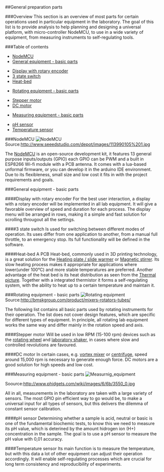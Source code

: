 ##General preparation parts

###Overview
This section is an overview of most parts for certain operations used in particular equipment in the laboratory. The goal of this list is to provide analysis to help planning and designing a universal platform, with micro-controller NodeMCU, to use in a wide variety of equipment, from measuring instruments to self-regulating tools.

###Table of contents

- [NodeMCU](#NodeMCU)
- [General equipment - basic parts](#General_parts)
 * [Display with rotary encoder](#Display)
 * [3 state switch](#Switch)
 * [Heat-bed](#Heat_bed)
- [Rotating equipment - basic parts](#Rotating_parts)
 * [Stepper motor](#Stepper)
 * [DC motor](#DC)
- [Measuring equipment - basic parts](#Measuring_parts)
 * [pH sensor](#PH)
 * [Temperature sensor](#temp)


###NodeMCU <a id="NodeMCU"></a>
![NodeMCU](http://www.seeedstudio.com/depot/images/113990105%201.jpg)
Source:http://www.seeedstudio.com/depot/images/113990105%201.jpg

The [NodeMCU](http://frightanic.com/iot/comparison-of-esp8266-nodemcu-development-boards/#v2) is an open-source development kit, it features 13 general purpose inputs/outputs (GPIO) each GPIO can be PWM and a built in ESP8266 Wi-fi module with a PCB antenna. It comes with a lua-based unformal firmware, or you can develop it in the arduino IDE environment. Due to its flexibleness, small size and low cost it fits in with the project requirements and goals.

###General equipment - basic parts <a id="General_parts"></a>

####Display with rotary encoder <a id="Display"></a>
For the best user interaction, a display with a rotary encoder will be implemented in all lab equipment. It will give a favorable overview of speed and duration for each process. The display menu will be arranged in rows, making it a simple and fast solution for scrolling througout all the settings.

####3 state switch <a id="Switch"></a>
Is used for switching between different modes of operation. Its uses differ from one application to another, from a manual full throttle, to an emergency stop. Its full functionality will be defined in the software.

####Heat-bed <a id="Heat_bed"></a>
A PCB Heat-bed, commonly used in 3D printing technology, is a great solution for the [Heating plate / slide warmer](https://github.com/symbiolab/bio-labware/blob/master/010_general_preparation.md#heat-plate) or [Magnetic stirrer](https://github.com/symbiolab/bio-labware/blob/master/010_general_preparation.md#Magnetic-stirrer). Its slow heating process makes it appropriate for applications where lower(under 100°C) and more stable temperatures are preferred. Another advantage of the heat bed is its heat distribution as seen from the [Thermal picture](http://blog.brixandersen.dk/wp-content/uploads/IR003957.jpg). Together with a integrated thermistor it forms a self-regulating system, with the ability to heat up to a certain temperature and maintain it.


###Rotating equipment - basic parts <a id="Rotating_parts"></a>
![Rotating equipment](https://cloud.githubusercontent.com/assets/17159617/14168954/5cd9aafc-f725-11e5-80ed-7af6616375b1.jpg)
Source:http://bmskgroup.com/product/mixers-rotators-tubes/

The following list contains all basic parts used by rotating instruments for their operation. The list does not cover design features, which are specific for different types of equipment. In principle, all rotating lab equipment works the same way and differ mainly in the rotation speed and axis. 

####Stepper motor <a id="Stepper"></a>
Will be used in low RPM (15-100 rpm) devices such as the [rotating wheel](https://github.com/symbiolab/bio-labware/blob/master/010_general_preparation.md#rotation-wheel) and [laboratory shaker](https://github.com/symbiolab/bio-labware/blob/master/010_general_preparation.md#shaker), in cases where slow and controlled revolutions are favoured.

####DC motor <a id="DC"></a>
In certain cases, e.g. [vortex mixer](https://github.com/symbiolab/bio-labware/blob/master/010_general_preparation.md#Vortex-mixer) or [centrifuge](https://github.com/symbiolab/bio-labware/blob/master/010_general_preparation.md#Centrifuge), speed around 15,000 rpm is necessary to generate enough force.  DC motors are a good solution for high speeds and low cost.


###Measuring equipment - basic parts <a id="Measuring_parts"></a>
![Measurnig_equipment](http://www.phidgets.com/wiki/images/6/6b/3550_0.jpg)

Soource:http://www.phidgets.com/wiki/images/6/6b/3550_0.jpg

All in all, measurements in the laboratory are taken with a large variety of sensors. The most GPIO pin efficient way to go would be, to make a universal input for all types of sensors, but this delivers the dilemma of constant sensor calibration.

####pH sensor <a id="PH"></a>
Determining whether a sample is acid, neutral or basic is one of the fundamental biochemic tests, to know this we need to measure its pH value, which is deterined by the amount hidrogen ion (H+) concentration in the sample. The goal is to use a pH sensor to measure the pH value with 0,01 accuracy.

####Temperature sensor <a id="temp"></a>
Its main function is to measure the temperature, but with this data a lot of other equipment can adjust their operation accordingly. It will enable self-regulating processes which are crucial for long term consistency and reproducibility of experiments.
